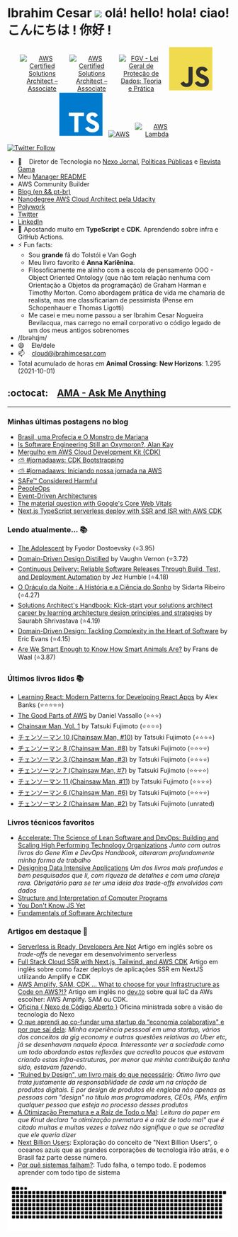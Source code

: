 # Ibrahim Cesar <img src="https://raw.githubusercontent.com/MartinHeinz/MartinHeinz/master/wave.gif" width="42px" style="max-width:100%;"> olá! hello! hola! ciao! こんにちは ! 你好 !

<p align="middle">
<a href="https://www.youracclaim.com/badges/e986686b-8c9f-4488-a9be-5724d82c6e48" target="_blank" title="Badge AWS Certified Solutions Architect – Associate" alt="AWS Certified Solutions Architect – Associate"><img src="https://ibrahimcesar.cloud/assets/images/badges/AWS-SolArchitect-Associate-2020-high.png" alt="AWS Certified Solutions Architect – Associate" width="100px"  style="max-width:100px;"></a>&nbsp; &nbsp;<a href="https://www.youracclaim.com/badges/c3bd4b17-9465-4bb6-a8c2-419f72302124" target="_blank" title="Badge AWS Certified Cloud Practitioner" alt="AWS Certified Cloud Practitioner"><img src="https://ibrahimcesar.cloud//assets/images/badges/AWS-CloudPractitioner-2020-high.png" alt="AWS Certified Solutions Architect – Associate" width="100px"  style="max-width:100px;"></a>&nbsp; &nbsp;<a href="https://brasilopenbadge.com.br/pages/badge/418bf1ce1437adeeb5d0352fcd92b1d2" target="_blank" alt="FGV - Lei Geral de Proteção de Dados: Teoria e Prática" title="FGV - Lei Geral de Proteção de Dados: Teoria e Prática"><img src="https://ibrahimcesar.cloud/assets/images/badges/fgv-lgpd-high.png" alt="FGV - Lei Geral de Proteção de Dados: Teoria e Prática" width="100px"  style="max-width:100px;"></a>&nbsp; &nbsp;<a href="https://amzn.to/3tpAp6i" target="_blank" title="JavaScript" alt="JavaScript"><img src="https://github.com/devicons/devicon/blob/master/icons/javascript/javascript-original.svg" alt="JavaScript" width="100px"  style="max-width:100px;"/></a>&nbsp; &nbsp;<a href="https://amzn.to/2QorOSA" target="_blank" title="TypeScript" alt="TypeScript"><img src="https://github.com/devicons/devicon/blob/master/icons/typescript/typescript-original.svg" alt="TypeScript" width="100px"  style="max-width:100px;"/></a>&nbsp; &nbsp;<a href="https://devbooks.club/books/aws-well-architected/" target="_blank" title="AWS" alt="AWS"><img src="https://cdn.worldvectorlogo.com/logos/aws-2.svg" alt="AWS"  width="100px"  style="max-width:100px;"/></a>&nbsp; &nbsp;<a href="https://aws.amazon.com/serverless/" target="_blank" title="Serverless" alt="Serverless"><img src="https://cdn.worldvectorlogo.com/logos/aws-lambda-1.svg" alt="AWS Lambda" width="100px"  style="max-width:100px;"/></a>
    </p>

[![Twitter Follow](https://img.shields.io/twitter/follow/ibrahimcesar?label=People%20following%20me%20on%20Twitter&style=social)](https://twitter.com/intent/follow?screen_name=ibrahimcesar)


- 🦕 &nbsp;&nbsp; Diretor de Tecnologia no  [Nexo Jornal](https://www.nexojornal.com.br/), [Políticas Públicas](https://pp.nexojornal.com.br/) e [Revista Gama](https://gamarevista.com.br)
- Meu [Manager README](https://github.com/ibrahimcesar/Manager-README)
- AWS Community Builder
- [Blog (en && pt-br)](https://ibrahimcesar.cloud)
- [Nanodegree AWS Cloud Architect pela Udacity](https://graduation.udacity.com/confirm/UDRWJKSP)
- [Polywork](https://www.polywork.com/ibrahimcesar)
- [Twitter](https://www.twitter.com/ibrahimcesar/)
- [LinkedIn](https://www.linkedin.com/in/ibrahimcesar/)
- 🌱 Apostando muito em **TypeScript** e **CDK**. Aprendendo sobre infra e GitHub Actions.
- ⚡ Fun facts: 
    - Sou **grande** fã do Tolstói e Van Gogh
    - Meu livro favorito é **Anna Kariênina**.
    - Filosoficamente me alinho com a escola de pensamento OOO - Object Oriented Ontology (que não tem relação nenhuma com Orientação a Objetos da programação) de Graham Harman e Timothy Morton. Como abordagem prática de vida me chamaria de realista, mas me classificariam de pessimista (Pense em Schopenhauer e Thomas Ligotti)
    - Me casei e meu nome passou a ser Ibrahim Cesar Nogueira Bevilacqua, mas carrego no email corporativo o código legado de um dos meus antigos sobrenomes
- /ɪ́brəhɪjm/
- 😄  &nbsp;&nbsp; Ele/dele
- 📫  &nbsp;&nbsp; cloud@ibrahimcesar.com
- Total acumulado de horas em **Animal Crossing: New Horizons**: 1.295 (2021-10-01)

## :octocat: &nbsp;&nbsp; [AMA - Ask Me Anything](https://github.com/ibrahimcesar/ibrahimcesar/discussions/categories/ama-ask-me-anything)

---

### Minhas últimas postagens no blog

<!-- POSTS_LIST:START -->
- [Brasil, uma Profecia e O Monstro de Mariana](https://ibrahimcesar.cloud/blog/brasil-uma-profecia-o-monstro-de-mariana-ficcao-ibrahim-cesar/)
- [Is Software Engineering Still an Oxymoron?, Alan Kay](https://ibrahimcesar.cloud/blog/is-software-engineering-still-an-oxymoron-alan-kay/)
- [Mergulho em AWS Cloud Development Kit &lpar;CDK&rpar;](https://ibrahimcesar.cloud/blog/mergulho-cdk/)
- [⛅ #jornadaaws: CDK Bootstrapping](https://ibrahimcesar.cloud/blog/cdk-bootstrapping/)
- [⛅ #jornadaaws:  Iniciando nossa jornada na AWS](https://ibrahimcesar.cloud/blog/jornada-aws-iniciando-na-nuvem-aws/)
- [SAFe™ Considered Harmful](https://ibrahimcesar.cloud/blog/SAFe-considered-harmful/)
- [PeopleOps](https://ibrahimcesar.cloud/blog/peopleops-integracao-continua-do-time-entrega-continua-de-valor/)
- [Event-Driven Architectures](https://ibrahimcesar.cloud/blog/event-driven-architectures/)
- [The material question with Google&#39;s Core Web Vitals](https://ibrahimcesar.cloud/blog/the-material-question-with-google-web-core-vitals/)
- [Next.js TypeScript serverless deploy with SSR and ISR with AWS CDK](https://ibrahimcesar.cloud/blog/nextjs-typescript-serverless-deploy-with-ssr-and-isr-with-aws-cdk/)
<!-- POSTS_LIST:END -->


### Lendo atualmente... 📚

<!-- READING_LIST:START -->
- [The Adolescent](https://www.goodreads.com/review/show/3907651091?utm_medium=api&utm_source=rss) by Fyodor Dostoevsky (⭐️3.95)
- [Domain-Driven Design Distilled](https://www.goodreads.com/review/show/3794487218?utm_medium=api&utm_source=rss) by Vaughn Vernon (⭐️3.72)
- [Continuous Delivery: Reliable Software Releases Through Build, Test, and Deployment Automation](https://www.goodreads.com/review/show/3747959698?utm_medium=api&utm_source=rss) by Jez Humble (⭐️4.18)
- [O Oráculo da Noite : A História e a Ciência do Sonho](https://www.goodreads.com/review/show/3744391446?utm_medium=api&utm_source=rss) by Sidarta Ribeiro (⭐️4.27)
- [Solutions Architect's Handbook: Kick-start your solutions architect career by learning architecture design principles and strategies](https://www.goodreads.com/review/show/3698008428?utm_medium=api&utm_source=rss) by Saurabh Shrivastava (⭐️4.19)
- [Domain-Driven Design: Tackling Complexity in the Heart of Software](https://www.goodreads.com/review/show/3668099235?utm_medium=api&utm_source=rss) by Eric Evans (⭐️4.15)
- [Are We Smart Enough to Know How Smart Animals Are?](https://www.goodreads.com/review/show/2896016684?utm_medium=api&utm_source=rss) by Frans de Waal (⭐️3.87)
<!-- READING_LIST:END -->

### Últimos livros lidos 📚

<!-- READ_LIST:START -->
- [Learning React: Modern Patterns for Developing React Apps](https://www.goodreads.com/review/show/3433269201?utm_medium=api&utm_source=rss) by Alex Banks (⭐⭐⭐⭐⭐)
- [The Good Parts of AWS](https://www.goodreads.com/review/show/4354121130?utm_medium=api&utm_source=rss) by Daniel Vassallo (⭐⭐⭐)
- [Chainsaw Man, Vol. 1](https://www.goodreads.com/review/show/4206373494?utm_medium=api&utm_source=rss) by Tatsuki Fujimoto (⭐⭐⭐⭐)
- [チェンソーマン 10 (Chainsaw Man, #10)](https://www.goodreads.com/review/show/4206373839?utm_medium=api&utm_source=rss) by Tatsuki Fujimoto (⭐⭐⭐⭐)
- [チェンソーマン 8 (Chainsaw Man, #8)](https://www.goodreads.com/review/show/4206374423?utm_medium=api&utm_source=rss) by Tatsuki Fujimoto (⭐⭐⭐⭐)
- [チェンソーマン 3 (Chainsaw Man, #3)](https://www.goodreads.com/review/show/4206374752?utm_medium=api&utm_source=rss) by Tatsuki Fujimoto (⭐⭐⭐⭐)
- [チェンソーマン 7 (Chainsaw Man, #7)](https://www.goodreads.com/review/show/4206375670?utm_medium=api&utm_source=rss) by Tatsuki Fujimoto (⭐⭐⭐⭐)
- [チェンソーマン 11 (Chainsaw Man, #11)](https://www.goodreads.com/review/show/4206375947?utm_medium=api&utm_source=rss) by Tatsuki Fujimoto (⭐⭐⭐⭐)
- [チェンソーマン 6 (Chainsaw Man, #6)](https://www.goodreads.com/review/show/4206376307?utm_medium=api&utm_source=rss) by Tatsuki Fujimoto (⭐⭐⭐⭐)
- [チェンソーマン 2 (Chainsaw Man, #2)](https://www.goodreads.com/review/show/4206375369?utm_medium=api&utm_source=rss) by Tatsuki Fujimoto (unrated)
<!-- READ_LIST:END -->

### Livros técnicos favoritos

- [Accelerate: The Science of Lean Software and DevOps: Building and Scaling High Performing Technology Organizations](https://amzn.to/3pso93l) *Junto com outros livros do Gene Kim e DevOps Handbook, alteraram profundamente minha forma de trabalho*  
- [Designing Data Intensive Applications](https://amzn.to/2UqSK2K) *Um dos livros mais profundos e bem pesquisados que li, com riqueza de detalhes e com uma clareja rara. Obrigatório para se ter uma ideia dos trade-offs envolvidos com dados*
- [Structure and Interpretation of Computer Programs](https://mitpress.mit.edu/sites/default/files/sicp/full-text/book/book.html)
- [You Don't Know JS Yet](https://github.com/getify/You-Dont-Know-JS)
- [Fundamentals of Software Architecture](https://amzn.to/2Uny6AP)

### Artigos em destaque 📓

- [Serverless is Ready, Developers Are Not](https://dev.to/aws-builders/serverless-is-ready-developers-are-not-12f9) Artigo em inglês sobre os _trade-offs_ de nevegar em desenvolvimento serverless  
- [Full Stack Cloud SSR with Next.js, Tailwind, and AWS CDK](https://dev.to/aws-builders/full-stack-cloud-ssr-with-next-js-tailwind-and-aws-cdk-416c) Artigo em inglês sobre como fazer deploys de aplicações SSR em NextJS utilizando Amplify e CDK  
- [AWS Amplify, SAM, CDK ... What to choose for your Infrastructure as Code on AWS?!?](https://dev.to/aws-builders/aws-amplify-sam-cdk-what-to-choose-for-your-infrastructure-as-code-on-aws-lh2) Artigo em inglês no [dev.to](https://dev.to/) sobre qual IaC da AWs escolher: AWS Amplify. SAM ou CDK.
- [Oficina { Nexo de Código Aberto }](https://ibrahimcesar.cloud/blog/nexo-de-codigo-aberto/) Oficina ministrada sobre a visão de tecnologia do Nexo  
- [O que aprendi ao co-fundar uma startup da “economia colaborativa" e por que saí dela](https://ibrahimcesar.cloud/blog/o-que-aprendi-ao-co-fundar-uma-startup-da-economia-colaborativa-e-por-que-sai-dela/):  *Minha experiência pesssoal em uma startup, vários dos conceitos da gig economy e outras questões relativas ao Uber etc, já se desenhavam naquela época. Interessante ver a sociedade como um todo abordando estas reflexões que acredito poucos que estavam criando estas infra-estruturas, por menor que minha  contribuição tenha sido, estavam fazendo*.  
- ["Ruined by Design", um livro mais do que necessário](https://brasil.uxdesign.cc/ruined-by-design-um-livro-mais-do-que-necess%C3%A1rio-9a4026ee110e): *Ótimo livro que trata justamente da responsabilidade de cada um na criação de produtos digitais. E por design de produtos ele engloba não apenas as pessoas com "design" no título mas programadores, CEOs, PMs, enfim qualquer pessoa que esteja no processo desses produtos*  
- [A Otimização Prematura e a Raíz de Todo o Mal](https://ibrahimcesar.cloud/blog/otimizacao-prematura-e-a-raiz-de-todo-mal/): *Leitura do paper em que Knut declara "a otimização prematura é a raíz de todo mal" que é citado muitas e muitas vezes e talvez não signifique o que se acredita que ele queria dizer*  
- [Next Billion Users](https://ibrahimcesar.cloudd/blog/nbu-next-billion-users-brasil/): Exploração do conceito de "Next Billion Users", o oceanos azuis que as grandes corporações de tecnologia irão atrás, e o Brasil faz parte desse número.  
- [Por quê sistemas falham?](https://ibrahimcesar.cloud/blog/por-que-sistemas-falham/): Tudo falha, o tempo todo. E podemos aprender com todo tipo de sistema

![Snake animation](https://github.com/ibrahimcesar/ibrahimcesar/blob/output/github-contribution-grid-snake.svg)
